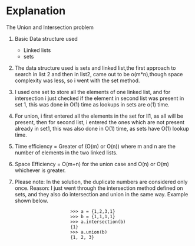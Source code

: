 # Explanation

The Union and Intersection problem

1. Basic Data structure used
    - Linked lists
    - sets

2. The data structure used is sets and linked list,the first approach to search in list 2 and then in list2, came out to be o(m*n),though space complexity was less, so i went with the set method.

3. I used one set to store all the elements of one linked list, and for intersection i just checked if the element in second list was present in set 1, this was done in O(1) time as lookups in sets are o(1) time.

4. For union, i first entered all the elements in the set for ll1, as all will be present, then for second list, i entered the ones which are not present already in set1, this was also done in O(1) time, as sets have O(1) lookup time.

5. Time efficiency = Greater of (O(m) or O(n)) where m and n are the number of elements in the two linked lists.

6. Space Efficiency = O(m+n) for the union case and O(n) or O(m) whichever is greater.

7. Please note: In the solution, the duplicate numbers are considered only once.
    Reason: I just went through the intersection method defined on sets, and they also do intersection and union in the same way. Example shown below.
    
                            >>> a = {1,2,3,1}
                            >>> b = {1,1,1,1}
                            >>> a.intersection(b)
                            {1}
                            >>> a.union(b)
                            {1, 2, 3}
